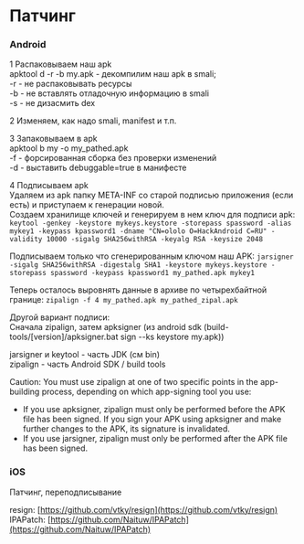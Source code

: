# Патчинг

### Android

1 Распаковываем наш apk  
apktool d -r -b my.apk - декомпилим наш apk в smali;  
 -r - не распаковывать ресурсы  
 -b - не вставлять отладочную информацию в smali  
 -s - не дизасмить dex

2 Изменяем, как надо smali, manifest и т.п.

3 Запаковываем в apk  
apktool b my -o my\_pathed.apk  
 -f - форсированная сборка без проверки изменений  
-d - выставить debuggable=true в манифесте

4 Подписываем apk  
Удаляем из apk папку META-INF со старой подписью приложения \(если есть\) и приступаем к генерации новой.  
Создаем хранилище ключей и генерируем в нем ключ для подписи apk: `keytool -genkey -keystore mykeys.keystore -storepass spassword -alias mykey1 -keypass kpassword1 -dname "CN=ololo O=HackAndroid C=RU" -validity 10000 -sigalg SHA256withRSA -keyalg RSA -keysize 2048`

Подписываем только что сгенерированным ключом наш APK: `jarsigner -sigalg SHA256withRSA -digestalg SHA1 -keystore mykeys.keystore -storepass spassword -keypass kpassword1 my_pathed.apk mykey1`

Теперь осталось выровнять данные в архиве по четырехбайтной границе: `zipalign -f 4 my_pathed.apk my_pathed_zipal.apk`

Другой вариант подписи:  
Сначала zipalign, затем apksigner \(из android sdk \(build-tools/\[version\]/apksigner.bat sign --ks keystore my.apk\)\)

jarsigner и keytool - часть JDK \(см bin\)  
zipalign - часть Android SDK / build tools

Caution: You must use zipalign at one of two specific points in the app-building process, depending on which app-signing tool you use:  
 - If you use apksigner, zipalign must only be performed before the APK file has been signed. If you sign your APK using apksigner and make further changes to the APK, its signature is invalidated.  
 - If you use jarsigner, zipalign must only be performed after the APK file has been signed.

### iOS

Патчинг, переподписывание

resign: [https://github.com/vtky/resign](https://github.com/vtky/resign)  
IPAPatch: [https://github.com/Naituw/IPAPatch](https://github.com/Naituw/IPAPatch)





